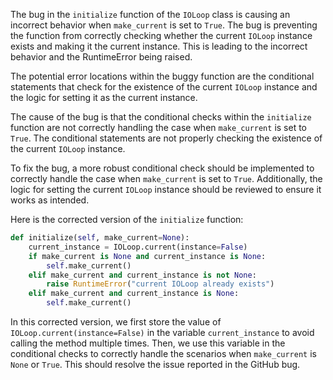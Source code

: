 The bug in the `initialize` function of the `IOLoop` class is causing an incorrect behavior when `make_current` is set to `True`. The bug is preventing the function from correctly checking whether the current `IOLoop` instance exists and making it the current instance. This is leading to the incorrect behavior and the RuntimeError being raised.

The potential error locations within the buggy function are the conditional statements that check for the existence of the current `IOLoop` instance and the logic for setting it as the current instance.

The cause of the bug is that the conditional checks within the `initialize` function are not correctly handling the case when `make_current` is set to `True`. The conditional statements are not properly checking the existence of the current `IOLoop` instance.

To fix the bug, a more robust conditional check should be implemented to correctly handle the case when `make_current` is set to `True`. Additionally, the logic for setting the current `IOLoop` instance should be reviewed to ensure it works as intended.

Here is the corrected version of the `initialize` function:

```python
def initialize(self, make_current=None):
    current_instance = IOLoop.current(instance=False)
    if make_current is None and current_instance is None:
        self.make_current()
    elif make_current and current_instance is not None:
        raise RuntimeError("current IOLoop already exists")
    elif make_current and current_instance is None:
        self.make_current()
```

In this corrected version, we first store the value of `IOLoop.current(instance=False)` in the variable `current_instance` to avoid calling the method multiple times. Then, we use this variable in the conditional checks to correctly handle the scenarios when `make_current` is `None` or `True`. This should resolve the issue reported in the GitHub bug.